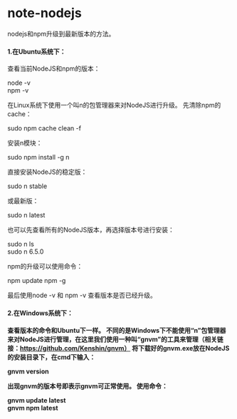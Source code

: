 # note-nodejs
nodejs和npm升级到最新版本的方法。
<h4>1.在Ubuntu系统下：</h4>

查看当前NodeJS和npm的版本：

node -v  
npm -v  

在Linux系统下使用一个叫n的包管理器来对NodeJS进行升级。
先清除npm的cache：

sudo npm cache clean -f  

安装n模块：
 
sudo npm install -g n  

直接安装NodeJS的稳定版：

sudo n stable  

或最新版：

sudo n latest  

也可以先查看所有的NodeJS版本，再选择版本号进行安装：

sudo n ls  
sudo n 6.5.0  

npm的升级可以使用命令：

npm update npm -g  

最后使用node -v 和 npm -v 查看版本是否已经升级。

<h4>2.在Windows系统下：<h4>

查看版本的命令和Ubuntu下一样。
不同的是Windows下不能使用“n”包管理器来对NodeJS进行管理，在这里我们使用一种叫“gnvm”的工具来管理（相关链接：https://github.com/Kenshin/gnvm）
将下载好的gnvm.exe放在NodeJS的安装目录下，在cmd下输入：

gnvm version  

出现gnvm的版本号即表示gnvm可正常使用。
使用命令：

gnvm update latest  
gnvm npm latest  

